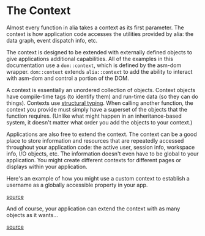 The Context
===========

<script>
    init_alia_demos(['custom-context', 'doubly-extended-context']);
</script>

Almost every function in alia takes a context as its first parameter. The
context is how application code accesses the utilities provided by alia: the
data graph, event dispatch info, etc.

The context is designed to be extended with externally defined objects to give
applications additional capabilities. All of the examples in this documentation
use a `dom::context`, which is defined by the asm-dom wrapper. `dom::context`
extends `alia::context` to add the ability to interact with asm-dom and control
a portion of the DOM.

A context is essentially an unordered collection of objects. Context objects
have compile-time tags (to identify them) and run-time data (so they can do
things). Contexts use [structural
typing](https://en.wikipedia.org/wiki/Structural_type_system). When calling
another function, the context you provide must simply have a superset of the
objects that the function requires. (Unlike what might happen in an
inheritance-based system, it doesn't matter what order you add the objects to
your context.)

Applications are also free to extend the context. The context can be a good
place to store information and resources that are repeatedly accessed throughout
your application code: the active user, session info, workspace info, I/O
objects, etc. The information doesn't even have to be global to your
application. You might create different contexts for different pages or displays
within your application.

Here's an example of how you might use a custom context to establish a username
as a globally accessible property in your app.

[source](context.cpp ':include :fragment=custom-context')

<div class="demo-panel">
<div id="custom-context"></div>
</div>

And of course, your application can extend the context with as many objects as
it wants...

[source](context.cpp ':include :fragment=doubly-extended-context')

<div class="demo-panel">
<div id="doubly-extended-context"></div>
</div>
